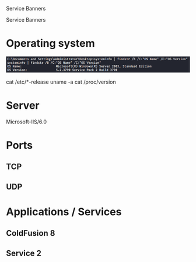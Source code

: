 Service Banners

Service Banners

# Operating system
![a99448ed09c9f341452652137a8c47c8.png](../../../_resources/c56524e5bc1f4f0ba9bf871e3578cb64.png)

cat /etc/*-release
uname -a
cat /proc/version

# Server
Microsoft-IIS/6.0

# Ports
## TCP
## UDP

# Applications / Services
## ColdFusion 8
## Service 2